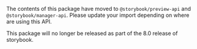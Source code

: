 The contents of this package have moved to `@storybook/preview-api` and `@storybook/manager-api`. Please update your import depending on where are using this API.

This package will no longer be released as part of the 8.0 release of storybook.
